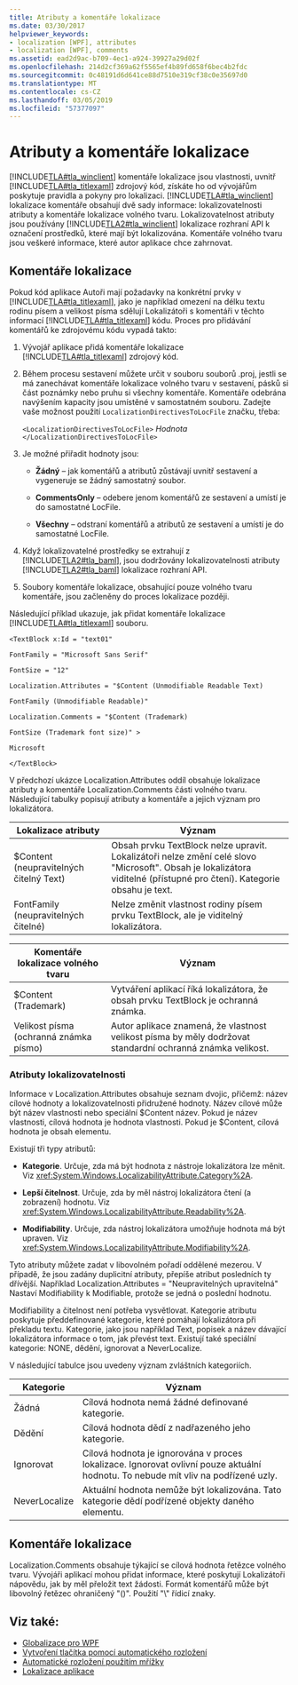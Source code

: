 ```yaml
---
title: Atributy a komentáře lokalizace
ms.date: 03/30/2017
helpviewer_keywords:
- localization [WPF], attributes
- localization [WPF], comments
ms.assetid: ead2d9ac-b709-4ec1-a924-39927a29d02f
ms.openlocfilehash: 214d2cf369a62f5565ef4b89fd658f6bec4b2fdc
ms.sourcegitcommit: 0c48191d6d641ce88d7510e319cf38c0e35697d0
ms.translationtype: MT
ms.contentlocale: cs-CZ
ms.lasthandoff: 03/05/2019
ms.locfileid: "57377097"
---
```

# <a name="localization-attributes-and-comments"></a>Atributy a komentáře lokalizace
[!INCLUDE[TLA#tla_winclient](../../../../includes/tlasharptla-winclient-md.md)] komentáře lokalizace jsou vlastnosti, uvnitř [!INCLUDE[TLA#tla_titlexaml](../../../../includes/tlasharptla-titlexaml-md.md)] zdrojový kód, získáte ho od vývojářům poskytuje pravidla a pokyny pro lokalizaci. [!INCLUDE[TLA#tla_winclient](../../../../includes/tlasharptla-winclient-md.md)] lokalizace komentáře obsahují dvě sady informace: lokalizovatelnosti atributy a komentáře lokalizace volného tvaru. Lokalizovatelnost atributy jsou používány [!INCLUDE[TLA2#tla_winclient](../../../../includes/tla2sharptla-winclient-md.md)] lokalizace rozhraní API k označení prostředků, které mají být lokalizována. Komentáře volného tvaru jsou veškeré informace, které autor aplikace chce zahrnovat.  
  

  
<a name="Localizer_Comments_"></a>   
## <a name="localization-comments"></a>Komentáře lokalizace  
 Pokud kód aplikace Autoři mají požadavky na konkrétní prvky v [!INCLUDE[TLA#tla_titlexaml](../../../../includes/tlasharptla-titlexaml-md.md)], jako je například omezení na délku textu rodinu písem a velikost písma sdělují Lokalizátoři s komentáři v těchto informací [!INCLUDE[TLA#tla_titlexaml](../../../../includes/tlasharptla-titlexaml-md.md)] kódu. Proces pro přidávání komentářů ke zdrojovému kódu vypadá takto:  
  
1.  Vývojář aplikace přidá komentáře lokalizace [!INCLUDE[TLA#tla_titlexaml](../../../../includes/tlasharptla-titlexaml-md.md)] zdrojový kód.  
  
2.  Během procesu sestavení můžete určit v souboru souborů .proj, jestli se má zanechávat komentáře lokalizace volného tvaru v sestavení, pásků si část poznámky nebo pruhu si všechny komentáře. Komentáře odebrána navýšením kapacity jsou umístěné v samostatném souboru. Zadejte vaše možnost použití `LocalizationDirectivesToLocFile` značku, třeba:  
  
     `<LocalizationDirectivesToLocFile>` *Hodnota* `</LocalizationDirectivesToLocFile>`  
  
3.  Je možné přiřadit hodnoty jsou:  
  
    -   **Žádný** – jak komentářů a atributů zůstávají uvnitř sestavení a vygeneruje se žádný samostatný soubor.  
  
    -   **CommentsOnly** – odebere jenom komentářů ze sestavení a umístí je do samostatné LocFile.  
  
    -   **Všechny** – odstraní komentářů a atributů ze sestavení a umístí je do samostatné LocFile.  
  
4.  Když lokalizovatelné prostředky se extrahují z [!INCLUDE[TLA2#tla_baml](../../../../includes/tla2sharptla-baml-md.md)], jsou dodržovány lokalizovatelnosti atributy [!INCLUDE[TLA2#tla_baml](../../../../includes/tla2sharptla-baml-md.md)] lokalizace rozhraní API.  
  
5.  Soubory komentáře lokalizace, obsahující pouze volného tvaru komentáře, jsou začleněny do proces lokalizace později.  
  
 Následující příklad ukazuje, jak přidat komentáře lokalizace [!INCLUDE[TLA#tla_titlexaml](../../../../includes/tlasharptla-titlexaml-md.md)] souboru.  
  
 `<TextBlock x:Id = "text01"`  
  
 `FontFamily = "Microsoft Sans Serif"`  
  
 `FontSize = "12"`  
  
 `Localization.Attributes = "$Content (Unmodifiable Readable Text)`  
  
 `FontFamily (Unmodifiable Readable)"`  
  
 `Localization.Comments = "$Content (Trademark)`  
  
 `FontSize (Trademark font size)" >`  
  
 `Microsoft`  
  
 `</TextBlock>`  
  
 V předchozí ukázce Localization.Attributes oddíl obsahuje lokalizace atributy a komentáře Localization.Comments části volného tvaru. Následující tabulky popisují atributy a komentáře a jejich význam pro lokalizátora.  
  
|Lokalizace atributy|Význam|  
|-----------------------------|-------------|  
|$Content (neupravitelných čitelný Text)|Obsah prvku TextBlock nelze upravit. Lokalizátoři nelze změní celé slovo "Microsoft". Obsah je lokalizátora viditelné (přístupné pro čtení). Kategorie obsahu je text.|  
|FontFamily (neupravitelných čitelné)|Nelze změnit vlastnost rodiny písem prvku TextBlock, ale je viditelný lokalizátora.|  
  
|Komentáře lokalizace volného tvaru|Význam|  
|--------------------------------------|-------------|  
|$Content (Trademark)|Vytváření aplikací říká lokalizátora, že obsah prvku TextBlock je ochranná známka.|  
|Velikost písma (ochranná známka písmo)|Autor aplikace znamená, že vlastnost velikost písma by měly dodržovat standardní ochranná známka velikost.|  
  
### <a name="localizability-attributes"></a>Atributy lokalizovatelnosti  
 Informace v Localization.Attributes obsahuje seznam dvojic, přičemž: název cílové hodnoty a lokalizovatelnosti přidružené hodnoty. Název cílové může být název vlastnosti nebo speciální $Content název. Pokud je název vlastnosti, cílová hodnota je hodnota vlastnosti. Pokud je $Content, cílová hodnota je obsah elementu.  
  
 Existují tři typy atributů:  
  
-   **Kategorie**. Určuje, zda má být hodnota z nástroje lokalizátora lze měnit. Viz <xref:System.Windows.LocalizabilityAttribute.Category%2A>.  
  
-   **Lepší čitelnost**. Určuje, zda by měl nástroj lokalizátora čtení (a zobrazení) hodnotu. Viz <xref:System.Windows.LocalizabilityAttribute.Readability%2A>.  
  
-   **Modifiability**. Určuje, zda nástroj lokalizátora umožňuje hodnota má být upraven. Viz <xref:System.Windows.LocalizabilityAttribute.Modifiability%2A>.  
  
 Tyto atributy můžete zadat v libovolném pořadí oddělené mezerou. V případě, že jsou zadány duplicitní atributy, přepíše atribut posledních ty dřívější. Například Localization.Attributes = "Neupravitelných upravitelná" Nastaví Modifiability k Modifiable, protože se jedná o poslední hodnotu.  
  
 Modifiability a čitelnost není potřeba vysvětlovat. Kategorie atributu poskytuje předdefinované kategorie, které pomáhají lokalizátora při překladu textu. Kategorie, jako jsou například Text, popisek a název dávající lokalizátora informace o tom, jak převést text. Existují také speciální kategorie: NONE, dědění, ignorovat a NeverLocalize.  
  
 V následující tabulce jsou uvedeny význam zvláštních kategoriích.  
  
|Kategorie|Význam|  
|--------------|-------------|  
|Žádná|Cílová hodnota nemá žádné definované kategorie.|  
|Dědění|Cílová hodnota dědí z nadřazeného jeho kategorie.|  
|Ignorovat|Cílová hodnota je ignorována v proces lokalizace. Ignorovat ovlivní pouze aktuální hodnotu. To nebude mít vliv na podřízené uzly.|  
|NeverLocalize|Aktuální hodnota nemůže být lokalizována. Tato kategorie dědí podřízené objekty daného elementu.|  
  
<a name="Localization_Comments"></a>   
## <a name="localization-comments"></a>Komentáře lokalizace  
 Localization.Comments obsahuje týkající se cílová hodnota řetězce volného tvaru. Vývojáři aplikací mohou přidat informace, které poskytují Lokalizátoři nápovědu, jak by měl přeložit text žádosti. Formát komentářů může být libovolný řetězec ohraničený "()". Použití "\\" řídicí znaky.  
  
## <a name="see-also"></a>Viz také:
- [Globalizace pro WPF](globalization-for-wpf.md)
- [Vytvoření tlačítka pomocí automatického rozložení](how-to-use-automatic-layout-to-create-a-button.md)
- [Automatické rozložení použitím mřížky](how-to-use-a-grid-for-automatic-layout.md)
- [Lokalizace aplikace](how-to-localize-an-application.md)
